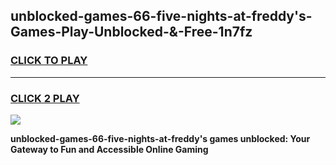 
## unblocked-games-66-five-nights-at-freddy's-Games-Play-Unblocked-&-Free-1n7fz
<h3>
<a href="https://premium76.site?title=unblocked-games-66-five-nights-at-freddy's&ref=24A">CLICK TO PLAY</a></h3>
<hr>

<h3>
<a href="https://premium76.site?title=unblocked-games-66-five-nights-at-freddy's&ref=24A">CLICK 2 PLAY</a>
  
</h3>

<a href="https://premium76.site?title=unblocked-games-66-five-nights-at-freddy's&ref=24A"><img src="https://clearcache.store/games.png"></a>


**unblocked-games-66-five-nights-at-freddy's games unblocked: Your Gateway to Fun and Accessible Online Gaming**
